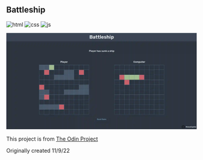 ## Battleship
![html](https://badges.aleen42.com/src/html5.svg)
![css](https://badges.aleen42.com/src/css3.svg)
![js](https://badges.aleen42.com/src/javascript.svg)

![preview](./images/battleshipprev.webp)

This project is from [The Odin Project](https://www.theodinproject.com/lessons/node-path-javascript-battleship)



Originally created 11/9/22